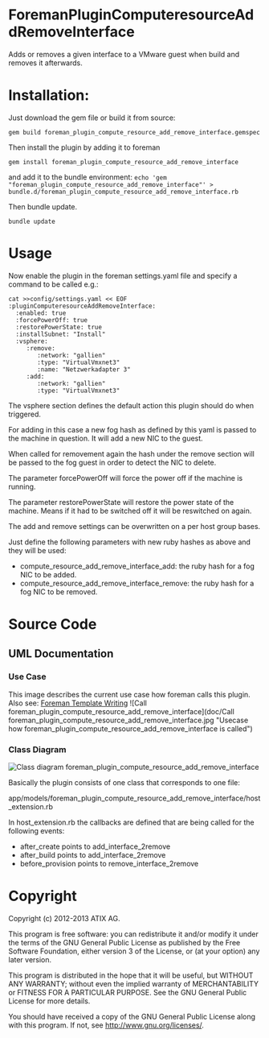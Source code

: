# ForemanPluginComputeresourceAddRemoveInterface

Adds or removes a given interface to a VMware guest when build and removes it afterwards.

# Installation:

Just download the gem file or build it from source:

```gem build foreman_plugin_compute_resource_add_remove_interface.gemspec```

Then install the plugin by adding it to foreman

```gem install foreman_plugin_compute_resource_add_remove_interface```

and add it to the bundle environment:
```echo 'gem "foreman_plugin_compute_resource_add_remove_interface"' > bundle.d/foreman_plugin_compute_resource_add_remove_interface.rb```

Then bundle update.

```bundle update```

# Usage

Now enable the plugin in the foreman settings.yaml file and specify a command to be called e.g.:
```
cat >>config/settings.yaml << EOF 
:pluginComputeresourceAddRemoveInterface:
  :enabled: true
  :forcePowerOff: true
  :restorePowerState: true
  :installSubnet: "Install"
  :vsphere:
     :remove:
        :network: "gallien"
        :type: "VirtualVmxnet3"
        :name: "Netzwerkadapter 3"
     :add:
        :network: "gallien"
        :type: "VirtualVmxnet3"        
```

The vsphere section defines the default action this plugin should do when triggered.

For adding in this case a new fog hash as defined by this yaml is passed to the machine in question. It will add a new NIC to the guest.

When called for removement again the hash under the remove section will be passed to the fog guest in order to detect the NIC to delete.

The parameter forcePowerOff will force the power off if the machine is running.

The parameter restorePowerState will restore the power state of the machine. Means if it had to be switched off it will be reswitched on again.

The add and remove settings can be overwritten on a per host group bases.

Just define the following parameters with new ruby hashes as above and they will be used:

* compute_resource_add_remove_interface_add: the ruby hash for a fog NIC to be added.
* compute_resource_add_remove_interface_remove: the ruby hash for a fog NIC to be removed.

# Source Code

## UML Documentation

### Use Case

This image describes the current use case how foreman calls this plugin.
Also see: [Foreman Template Writing](http://projects.theforeman.org/projects/1/wiki/TemplateWriting)
![Call foreman_plugin_compute_resource_add_remove_interface](doc/Call foreman_plugin_compute_resource_add_remove_interface.jpg "Usecase how foreman_plugin_compute_resource_add_remove_interface is called")

### Class Diagram

![Class diagram foreman_plugin_compute_resource_add_remove_interface](doc/foreman_plugin_compute_resource_add_remove_interface-diag.jpg "Class diagram of foreman_plugin_compute_resource_add_remove_interface classes")

Basically the plugin consists of one class that corresponds to one file:

app/models/foreman\_plugin\_compute\_resource\_add\_remove\_interface/host\_extension.rb

In host_extension.rb the callbacks are defined that are being called for the following events:

* after_create points to add_interface_2remove
* after_build points to add_interface_2remove
* before_provision points to remove_interface_2remove

# Copyright

Copyright (c) 2012-2013 ATIX AG.

This program is free software: you can redistribute it and/or modify
it under the terms of the GNU General Public License as published by
the Free Software Foundation, either version 3 of the License, or
(at your option) any later version.

This program is distributed in the hope that it will be useful,
but WITHOUT ANY WARRANTY; without even the implied warranty of
MERCHANTABILITY or FITNESS FOR A PARTICULAR PURPOSE.  See the
GNU General Public License for more details.

You should have received a copy of the GNU General Public License
along with this program.  If not, see <http://www.gnu.org/licenses/>.
